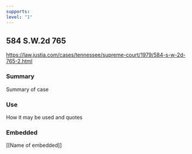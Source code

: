 ```yaml
---
supports: 
level: "1"
---
```

## 584 S.W.2d 765

https://law.justia.com/cases/tennessee/supreme-court/1979/584-s-w-2d-765-2.html

### Summary

Summary of case

### Use

How it may be used and quotes

### Embedded

[[Name of embedded]]